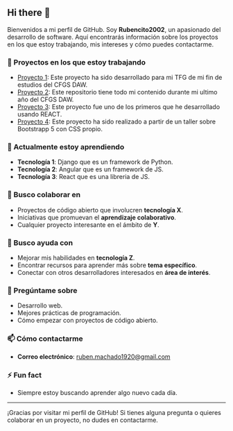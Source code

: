 <!--## Hi there 👋


**Rubencito2002/Rubencito2002** is a ✨ _special_ ✨ repository because its `README.md` (this file) appears on your GitHub profile.

Here are some ideas to get you started:

- 🔭 I’m currently working on ...
- 🌱 I’m currently learning ...
- 👯 I’m looking to collaborate on ...
- 🤔 I’m looking for help with ...
- 💬 Ask me about ...
- 📫 How to reach me: ...
- 😄 Pronouns: ...
- ⚡ Fun fact: ...
-->

## Hi there 👋

<!--
**Rubencito2002/Rubencito2002** is a ✨ _special_ ✨ repository because its `README.md` (this file) appears on your GitHub profile.
-->

Bienvenidos a mi perfil de GitHub. Soy **Rubencito2002**, un apasionado del desarrollo de software. Aquí encontrarás información sobre los proyectos en los que estoy trabajando, mis intereses y cómo puedes contactarme.

### 🔭 Proyectos en los que estoy trabajando

- [Proyecto 1](https://github.com/Rubencito2002/proyectoIntegrado): Este proyecto ha sido desarrollado para mi TFG de mi fin de estudios del CFGS DAW.
- [Proyecto 2](https://github.com/Rubencito2002/DAW): Este repositorio tiene todo mi contenido durante mi ultimo año del CFGS DAW.
- [Proyecto 3](https://github.com/Rubencito2002/marvel-explorer): Este proyecto fue uno de los primeros que he desarrollado usando REACT.
- [Proyecto 4](https://github.com/Rubencito2002/ProyectoBootstrapConCSS): Este proyecto ha sido realizado a partir de un taller sobre Bootstrapp 5 con CSS propio.

### 🌱 Actualmente estoy aprendiendo

- **Tecnología 1**: Django que es un framework de Python.
- **Tecnología 2**: Angular que es un framework de JS.
- **Tecnología 3**: React que es una libreria de JS.

### 👯 Busco colaborar en

- Proyectos de código abierto que involucren **tecnología X**.
- Iniciativas que promuevan el **aprendizaje colaborativo**.
- Cualquier proyecto interesante en el ámbito de **Y**.

### 🤔 Busco ayuda con

- Mejorar mis habilidades en **tecnología Z**.
- Encontrar recursos para aprender más sobre **tema específico**.
- Conectar con otros desarrolladores interesados en **área de interés**.

### 💬 Pregúntame sobre

- Desarrollo web.
- Mejores prácticas de programación.
- Cómo empezar con proyectos de código abierto.

### 📫 Cómo contactarme

- **Correo electrónico**: [ruben.machado1920@gmail.com](mailto:ruben.machado1920@gmail.com)
<!--
- **LinkedIn**: [tuperfil](https://www.linkedin.com/in/tuperfil) 
-->

### ⚡ Fun fact

- Siempre estoy buscando aprender algo nuevo cada día.

---

¡Gracias por visitar mi perfil de GitHub! Si tienes alguna pregunta o quieres colaborar en un proyecto, no dudes en contactarme.
